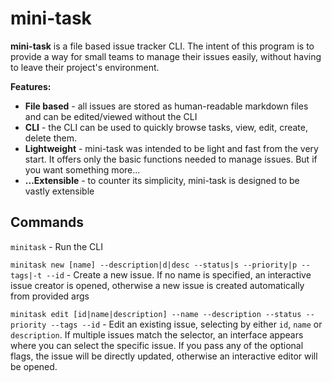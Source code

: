 # mini-task
**mini-task** is a file based issue tracker CLI. The intent of this program is to
provide a way for small teams to manage their issues easily, without having to leave their project's environment.

**Features:**

 - **File based** - all issues are stored as human-readable markdown files and
 can be edited/viewed without the CLI
 - **CLI** - the CLI can be used to quickly browse tasks, view, edit, create, delete them.
 - **Lightweight** - mini-task was intended to be light and fast from the very start.
 It offers only the basic functions needed to manage issues. But if you want something more...
 - **...Extensible** - to counter its simplicity, mini-task is designed to be vastly
 extensible

## Commands

`minitask` - Run the CLI

`minitask new [name] --description|d|desc --status|s --priority|p --tags|-t --id` -
Create a new issue. If no name is specified, an interactive issue creator is opened, otherwise
a new issue is created automatically from provided args

`minitask edit [id|name|description] --name --description --status --priority --tags --id` - 
Edit an existing issue, selecting by either `id`, `name` or `description`. If multiple
issues match the selector, an interface appears where you can select the specific issue.
If you pass any of the optional flags, the issue will be directly updated, otherwise
an interactive editor will be opened. 